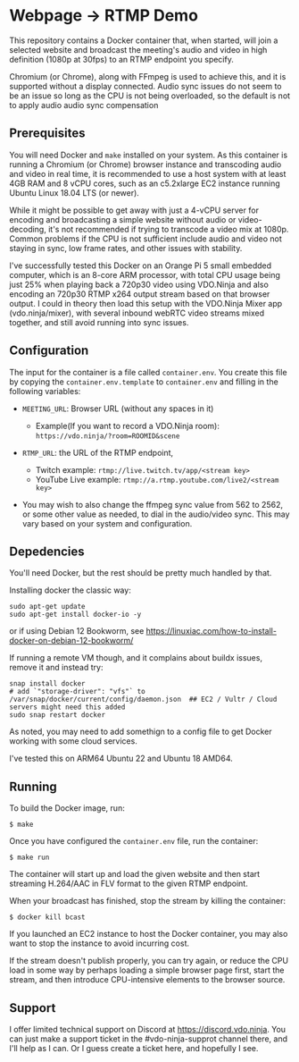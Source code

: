 # Webpage -> RTMP  Demo

This repository contains a Docker container that, when started, will join a selected website and broadcast the meeting's audio and video in high definition (1080p at 30fps) to an RTMP endpoint you specify.

Chromium (or Chrome), along with FFmpeg is used to achieve this, and it is supported without a display connected.  Audio sync issues do not seem to be an issue so long as the CPU is not being overloaded, so the default is not to apply audio audio sync compensation

## Prerequisites

You will need Docker and `make` installed on your system. As this container is running a Chromium (or Chrome) browser instance and transcoding audio and video in real time, it is recommended to use a host system with at least 4GB RAM and 8 vCPU cores, such as an c5.2xlarge EC2 instance running Ubuntu Linux 18.04 LTS (or newer).

While it might be possible to get away with just a 4-vCPU server for encoding and broadcasting a simple website without audio or video-decoding, it's not recommended if trying to transcode a video mix at 1080p. Common problems if the CPU is not sufficient include audio and video not staying in sync, low frame rates, and other issues with stability.

I've successfully tested this Docker on an Orange Pi 5 small embedded computer, which is an 8-core ARM processor, with total CPU usage being just 25% when playing back a 720p30 video using VDO.Ninja and also encoding an 720p30 RTMP x264 output stream based on that browser output. I could in theory then load this setup with the VDO.Ninja Mixer app (vdo.ninja/mixer), with several inbound webRTC video streams mixed together, and still avoid running into sync issues.

## Configuration

The input for the container is a file called `container.env`. You create this file by copying the `container.env.template` to `container.env` and filling in the following variables:
 
* `MEETING_URL`: Browser URL (without any spaces in it)
  * Example(If you want to record a VDO.Ninja room): `https://vdo.ninja/?room=ROOMID&scene`
 
* `RTMP_URL`: the URL of the RTMP endpoint,
  * Twitch example: `rtmp://live.twitch.tv/app/<stream key>`
  * YouTube Live example: `rtmp://a.rtmp.youtube.com/live2/<stream key>`
 
* You may wish to also change the ffmpeg sync value from 562 to 2562, or some other value as needed, to dial in the audio/video sync. This may vary based on your system and configuration. 

## Depedencies

You'll need Docker, but the rest should be pretty much handled by that. 

Installing docker the classic way:
```
sudo apt-get update
sudo apt-get install docker-io -y
```
or if using Debian 12 Bookworm, see https://linuxiac.com/how-to-install-docker-on-debian-12-bookworm/

If running a remote VM though, and it complains about buildx issues, remove it and instead try:
```
snap install docker
# add `"storage-driver": "vfs"` to /var/snap/docker/current/config/daemon.json  ## EC2 / Vultr / Cloud servers might need this added
sudo snap restart docker
```
As noted, you may need to add somethign to a config file to get Docker working with some cloud services.

I've tested this on ARM64 Ubuntu 22 and Ubuntu 18 AMD64. 

## Running

To build the Docker image, run:
 
```
$ make
```
 
Once you have configured the `container.env` file, run the container:
 
```
$ make run
```
 
The container will start up and load the given website and then start streaming H.264/AAC in FLV format to the given RTMP endpoint.

When your broadcast has finished, stop the stream by killing the container:

```
$ docker kill bcast
```

If you launched an EC2 instance to host the Docker container, you may also want to stop the instance to avoid incurring cost.

If the stream doesn't publish properly, you can try again, or reduce the CPU load in some way by perhaps loading a simple browser page first, start the stream, and then introduce CPU-intensive elements to the browser source.

## Support

I offer limited technical support on Discord at https://discord.vdo.ninja.  You can just make a support ticket in the #vdo-ninja-supprot channel there, and I'll help as I can. Or I guess create a ticket here, and hopefully I see.


